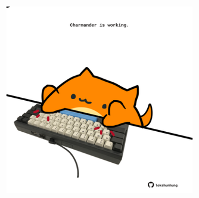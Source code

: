 <!-- built at 11/06/2025, 01:28:28 UTC -->
<p align="center">
  <img width="500" height="500" src="./ReadmeImage.svg">
</p>

